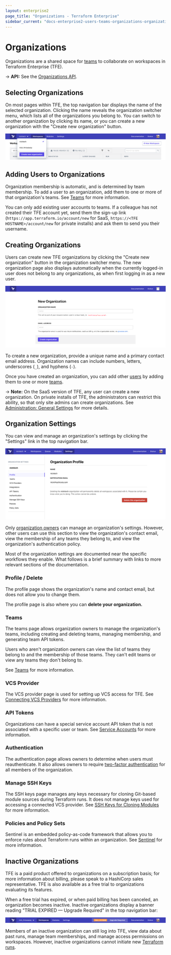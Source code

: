 ```yaml
---
layout: enterprise2
page_title: "Organizations - Terraform Enterprise"
sidebar_current: "docs-enterprise2-users-teams-organizations-organizations"
---
```


[teams]: ./teams.html
[users]: ./users.html

# Organizations

Organizations are a shared space for [teams][] to collaborate on workspaces in Terraform Enterprise (TFE).

-> **API:** See the [Organizations API](../api/organizations.html).

## Selecting Organizations

On most pages within TFE, the top navigation bar displays the name of the selected organization. Clicking the name reveals the organization switcher menu, which lists all of the organizations you belong to. You can switch to another organization by clicking its name, or you can create a new organization with the "Create new organization" button.

![screenshot: the organization switcher menu](./images/org-nav.png)

## Adding Users to Organizations

Organization membership is automatic, and is determined by team membership. To add a user to an organization, add them to one or more of that organization's teams. See [Teams][] for more information.

You can only add existing user accounts to teams. If a colleague has not created their TFE account yet, send them the sign-up link (`https://app.terraform.io/account/new` for SaaS, `https://<TFE HOSTNAME>/account/new` for private installs) and ask them to send you their username.

## Creating Organizations

Users can create new TFE organizations by clicking the "Create new organization" button in the organization switcher menu. The new organization page also displays automatically when the currently logged-in user does not belong to any organizations, as when first logging in as a new user.

![screenshot: the new organization page](./images/org-new.png)

To create a new organization, provide a unique name and a primary contact email address. Organization names can include numbers, letters, underscores (`_`), and hyphens (`-`).

Once you have created an organization, you can add other [users][] by adding them to one or more [teams][].

-> **Note:** On the SaaS version of TFE, any user can create a new organization. On private installs of TFE, the administrators can restrict this ability, so that only site admins can create organizations. See [Administration: General Settings](../private/admin/general.html#organization-creation) for more details.

## Organization Settings

You can view and manage an organization's settings by clicking the "Settings" link in the top navigation bar.

![screenshot: the organization settings page](./images/org-settings.png)

Only [organization owners](./teams.html#the-owners-team) can manage an organization's settings. However, other users can use this section to view the organization's contact email, view the membership of any teams they belong to, and view the organization's authentication policy.

Most of the organization settings are documented near the specific workflows they enable. What follows is a brief summary with links to more relevant sections of the documentation.

### Profile / Delete

The profile page shows the organization's name and contact email, but does not allow you to change them.

The profile page is also where you can **delete your organization.**

### Teams

The teams page allows organization owners to manage the organization's teams, including creating and deleting teams, managing membership, and generating team API tokens.

Users who aren't organization owners can view the list of teams they belong to and the membership of those teams. They can't edit teams or view any teams they don't belong to.

See [Teams][] for more information.

### VCS Provider

The VCS provider page is used for setting up VCS access for TFE. See [Connecting VCS Providers](../vcs/index.html) for more information.

### API Tokens

Organizations can have a special service account API token that is not associated with a specific user or team. See [Service Accounts](./service-accounts.html) for more information.

### Authentication

The authentication page allows owners to determine when users must reauthenticate. It also allows owners to require [two-factor authentication](./2fa.html) for all members of the organization.

### Manage SSH Keys

The SSH keys page manages any keys necessary for cloning Git-based module sources during Terraform runs. It does not manage keys used for accessing a connected VCS provider. See [SSH Keys for Cloning Modules](../workspaces/ssh-keys.html) for more information.

### Policies and Policy Sets

Sentinel is an embedded policy-as-code framework that allows you to enforce rules about Terraform runs within an organization. See [Sentinel](../sentinel/index.html) for more information.

## Inactive Organizations

TFE is a paid product offered to organizations on a subscription basis; for more information about billing, please speak to a HashiCorp sales representative. TFE is also available as a free trial to organizations evaluating its features.

When a free trial has expired, or when paid billing has been canceled, an organization becomes inactive. Inactive organizations display a banner reading "TRIAL EXPIRED — Upgrade Required" in the top navigation bar:

![screenshot: the trial expiration banner](./images/org-inactive.png)

Members of an inactive organization can still log into TFE, view data about past runs, manage team memberships, and manage access permissions on workspaces. However, inactive organizations cannot initiate new [Terraform runs](../run/index.html).

